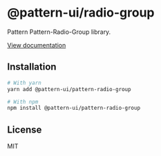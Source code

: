 # @pattern-ui/radio-group

Pattern Pattern-Radio-Group library.

[View documentation](https://pattern.icu/)

## Installation

```sh
# With yarn
yarn add @pattern-ui/pattern-radio-group

# With npm
npm install @pattern-ui/pattern-radio-group
```

## License

MIT
